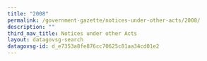 ```yaml
---
title: "2008"
permalink: /government-gazette/notices-under-other-acts/2008/
description: ""
third_nav_title: Notices under other Acts
layout: datagovsg-search
datagovsg-id: d_e7353a8fe876cc70625c81aa34cd01e2
---
```

